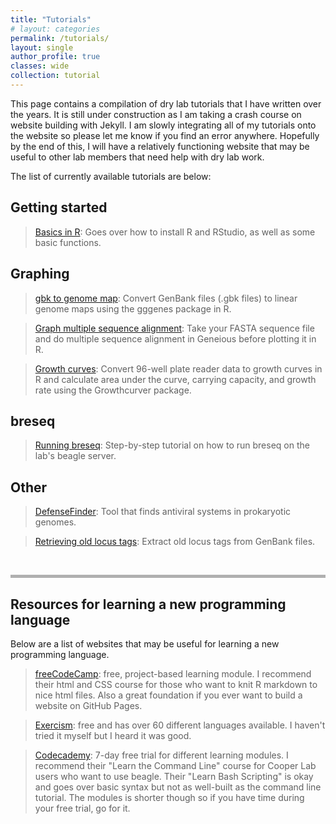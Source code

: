 ```yaml
---
title: "Tutorials"
# layout: categories
permalink: /tutorials/
layout: single
author_profile: true
classes: wide
collection: tutorial
---
```


This page contains a compilation of dry lab tutorials that I have written over the years. It is still under construction as I am taking a crash course on website building with Jekyll. I am slowly integrating all of my tutorials onto the website so please let me know if you find an error anywhere. Hopefully by the end of this, I will have a relatively functioning website that may be useful to other lab members that need help with dry lab work.

The list of currently available tutorials are below:

## Getting started

> [Basics in R](/tutorials/basics_in_R): Goes over how to install R and RStudio, as well as some basic functions.

## Graphing

> [gbk to genome map](/tutorials/gbk_to_genome_map): Convert GenBank files (.gbk files) to linear genome maps using the gggenes package in R.

>[Graph multiple sequence alignment](/tutorials/multiple_sequence_alignment): Take your FASTA sequence file and do multiple sequence alignment in Geneious before plotting it in R.

>[Growth curves](/tutorials/growth_curve): Convert 96-well plate reader data to growth curves in R and calculate area under the curve, carrying capacity, and growth rate using the Growthcurver package.

## breseq

> [Running breseq](/tutorials/breseq): Step-by-step tutorial on how to run breseq on the lab's beagle server.

## Other

> [DefenseFinder](/tutorials/defense_finder): Tool that finds antiviral systems in prokaryotic genomes.

> [Retrieving old locus tags](/tutorials/old_locus_tag): Extract old locus tags from GenBank files.

<br>

<hr style="height:5px;border:none;color:#B0B0B0;background-color:#B0B0B0;">

## Resources for learning a new programming language

Below are a list of websites that may be useful for learning a new programming language. 

> [freeCodeCamp](https://www.freecodecamp.org/): free, project-based learning module. I recommend their html and CSS course for those who want to knit R markdown to nice html files. Also a great foundation if you ever want to build a website on GitHub Pages.

> [Exercism](https://exercism.org/): free and has over 60 different languages available. I haven't tried it myself but I heard it was good.

> [Codecademy](https://www.codecademy.com/): 7-day free trial for different learning modules. I recommend their "Learn the Command Line" course for Cooper Lab users who want to use beagle. Their "Learn Bash Scripting" is okay and goes over basic syntax but not as well-built as the command line tutorial. The modules is shorter though so if you have time during your free trial, go for it.
